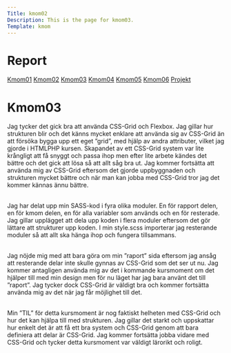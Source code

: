 ```yaml
---
Title: kmom02
Description: This is the page for kmom03.
Template: kmom
---
```


Report
==========================

<div class="kmom-report report">
    <a class="kmom-a" href="kmom01">Kmom01</a>
    <a class="kmom-a" href="kmom02">Kmom02</a>
    <a class="kmom-a" href="kmom03">Kmom03</a>
    <a class="kmom-a" href="kmom04">Kmom04</a>
    <a class="kmom-a" href="#">Kmom05</a>
    <a class="kmom-a" href="#">Kmom06</a>
    <a class="kmom-a" href="#">Projekt</a>
</div>
<div class="kmom-report text">
    <h1>Kmom03</h1>
Jag tycker det gick bra att använda CSS-Grid och Flexbox. Jag gillar hur strukturen blir och det känns mycket enklare att använda sig av CSS-Grid än att försöka bygga upp ett eget ”grid”, med hjälp av andra attributer, vilket jag gjorde i HTMLPHP kursen. Skapandet av ett CSS-Grid system var lite krångligt att få snyggt och passa ihop men efter lite arbete kändes det bättre och det gick att lösa så att allt såg bra ut. Jag kommer fortsätta att använda mig av CSS-Grid eftersom det gjorde uppbyggnaden och strukturen mycket bättre och när man kan jobba med CSS-Grid tror jag det kommer kännas ännu bättre.<br><br>

Jag har delat upp min SASS-kod i fyra olika moduler. En för rapport delen, en för kmom delen, en för alla variabler som används och en för resterade. Jag gillar upplägget att dela upp koden i flera moduler eftersom det gör lättare att strukturer upp koden. I min style.scss importerar jag resterande moduler så att allt ska hänga ihop och fungera tillsammans.<br><br>

Jag nöjde mig med att bara göra om min ”raport” sida eftersom jag ansåg att resterande delar inte skulle gynnas av CSS-Grid som det ser ut nu. Jag kommer antagligen använda mig av det i kommande kursmoment om det hjälper till med min design men för nu läget har jag bara använt det till ”raport”. Jag tycker dock CSS-Grid är väldigt bra och kommer fortsätta använda mig av det när jag får möjlighet till det.<br><br>

Min ”TIL” för detta kursmoment är nog faktiskt helheten med CSS-Grid och hur det kan hjälpa till med strukturen. Jag gillar det starkt och uppskattar hur enkelt det är att få ett bra system och CSS-Grid genom att bara definiera att delar är CSS-Grid. Jag kommer fortsätta jobba vidare med CSS-Grid och tycker detta kursmoment var väldigt lärorikt och roligt.<br><br>

</div>
